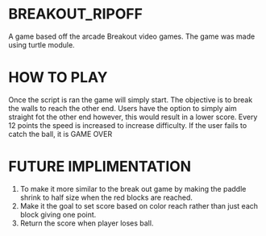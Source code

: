 # BREAKOUT_RIPOFF

A game based off the arcade Breakout video games. The game was made using turtle module. 


# HOW TO PLAY

Once the script is ran the game will simply start. The objective is to break the walls to reach the other end.
Users have the option to simply aim straight fot the other end however, this would result in a lower score. Every 12 points the speed is increased to increase difficulty. 
If the user fails to catch the ball, it is GAME OVER

# FUTURE IMPLIMENTATION 

1) To make it more similar to the break out game by making the paddle shrink to half size when the red blocks are reached. 
2) Make it the goal to set score based on color reach rather than just each block giving one point. 
3) Return the score when player loses ball. 
